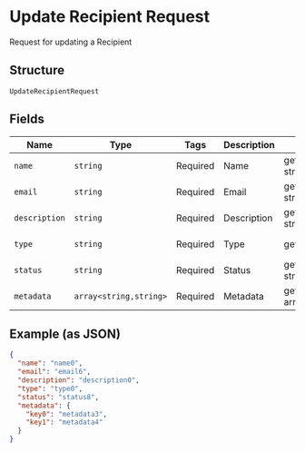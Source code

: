 
# Update Recipient Request

Request for updating a Recipient

## Structure

`UpdateRecipientRequest`

## Fields

| Name | Type | Tags | Description | Getter | Setter |
|  --- | --- | --- | --- | --- | --- |
| `name` | `string` | Required | Name | getName(): string | setName(string name): void |
| `email` | `string` | Required | Email | getEmail(): string | setEmail(string email): void |
| `description` | `string` | Required | Description | getDescription(): string | setDescription(string description): void |
| `type` | `string` | Required | Type | getType(): string | setType(string type): void |
| `status` | `string` | Required | Status | getStatus(): string | setStatus(string status): void |
| `metadata` | `array<string,string>` | Required | Metadata | getMetadata(): array | setMetadata(array metadata): void |

## Example (as JSON)

```json
{
  "name": "name0",
  "email": "email6",
  "description": "description0",
  "type": "type0",
  "status": "status8",
  "metadata": {
    "key0": "metadata3",
    "key1": "metadata4"
  }
}
```

